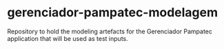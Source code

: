 # gerenciador-pampatec-modelagem
Repository to hold the modeling artefacts for the Gerenciador Pampatec application that will be used as test inputs.
